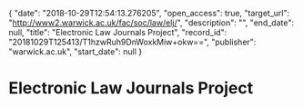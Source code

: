 {
  "date": "2018-10-29T12:54:13.276205", 
  "open_access": true, 
  "target_url": "http://www2.warwick.ac.uk/fac/soc/law/elj/", 
  "description": "", 
  "end_date": null, 
  "title": "Electronic Law Journals Project", 
  "record_id": "20181029T125413/T1hzwRuh9DnWoxkMiw+okw==", 
  "publisher": "warwick.ac.uk", 
  "start_date": null
}

# Electronic Law Journals Project

